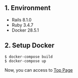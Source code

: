 ## 1. Environment

- Rails 8.1.0
- Ruby 3.4.7
- Docker 28.5.1

## 2. Setup Docker

```command
$ docker-compose build
$ docker-compose up
```

Now, you can access to [Top Page](http://localhost:3000)
